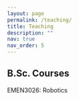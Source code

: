 ```yaml
---
layout: page
permalink: /teaching/
title: Teaching
description: ""
nav: true
nav_order: 5
---
```


## **B.Sc. Courses**

EMEN3026: Robotics